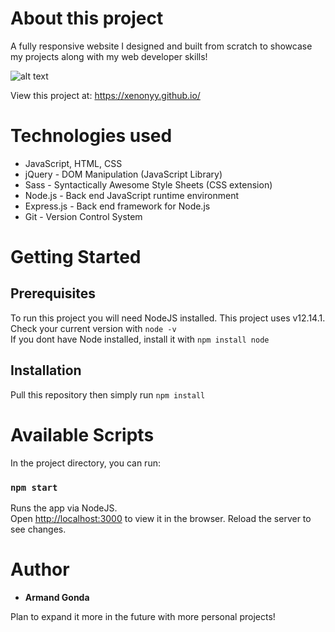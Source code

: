 # About this project

A fully responsive website I designed and built from scratch to showcase my projects along with my web developer skills!
                     
![alt text](https://i.gyazo.com/9810dbc22aa8081d670dd0e0a27e035d.png)

View this project at: https://xenonyy.github.io/

# Technologies used

* JavaScript, HTML, CSS
* jQuery - DOM Manipulation (JavaScript Library)
* Sass - Syntactically Awesome Style Sheets (CSS extension)
* Node.js - Back end JavaScript runtime environment
* Express.js - Back end framework for Node.js
* Git - Version Control System

# Getting Started
## Prerequisites

To run this project you will need NodeJS installed. This project uses v12.14.1.\
Check your current version with ``` node -v ```\
If you dont have Node installed, install it with ``` npm install node ```
## Installation

Pull this repository then simply run ``` npm install ```

# Available Scripts

In the project directory, you can run:

### `npm start`

Runs the app via NodeJS.\
Open [http://localhost:3000](http://localhost:3000) to view it in the browser.
Reload the server to see changes.

# Author

* **Armand Gonda**

Plan to expand it more in the future with more personal projects!
